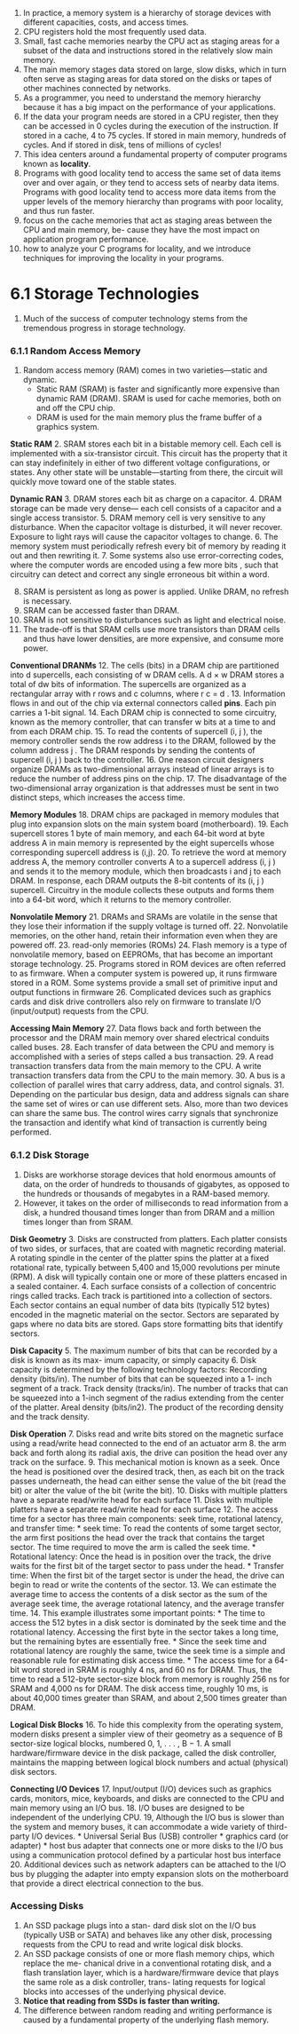 1. In practice, a memory system is a hierarchy of storage devices with different capacities, costs, and access times.
2. CPU registers hold the most frequently used data.
3. Small, fast cache memories nearby the CPU act as staging areas for a subset of the data and instructions stored in the relatively slow main memory.
4. The main memory stages data stored on large, slow disks, which in turn often serve as staging areas for data stored on the disks or tapes of other machines connected by networks.
5. As a programmer, you need to understand the memory hierarchy because it has a big impact on the performance of your applications.
6. If the data your program needs are stored in a CPU register, then they can be accessed in 0 cycles during the execution of the instruction. If stored in a cache, 4 to 75 cycles. If stored in main memory, hundreds of cycles. And if stored in disk, tens of millions of cycles!
7. This idea centers around a fundamental property of computer programs known as **locality**.
8. Programs with good locality tend to access the same set of data items over and over again, or they tend to access sets of nearby data items. Programs with good locality tend to access more data items from the upper levels of the memory hierarchy than programs with poor locality, and thus run faster.
9. focus on the cache memories that act as staging areas between the CPU and main memory, be- cause they have the most impact on application program performance.
10. how to analyze your C programs for locality, and we introduce techniques for improving the locality in your programs.

# 6.1 Storage Technologies
1. Much of the success of computer technology stems from the tremendous progress in storage technology.

### 6.1.1 Random Access Memory
1. Random access memory (RAM) comes in two varieties—static and dynamic.
    * Static RAM (SRAM) is faster and significantly more expensive than dynamic RAM (DRAM). SRAM is used for cache memories, both on and off the CPU chip.
    * DRAM is used for the main memory plus the frame buffer of a graphics system.

**Static RAM**
2. SRAM stores each bit in a bistable memory cell. Each cell is implemented with a six-transistor circuit. This circuit has the property that it can stay indefinitely in either of two different voltage configurations, or states. Any other state will be unstable—starting from there, the circuit will quickly move toward one of the stable states.

**Dynamic RAN**
3. DRAM stores each bit as charge on a capacitor.
4. DRAM storage can be made very dense— each cell consists of a capacitor and a single access transistor.
5. DRAM memory cell is very sensitive to any disturbance. When the capacitor voltage is disturbed, it will never recover. Exposure to light rays will cause the capacitor voltages to change.
6. The memory system must periodically refresh every bit of memory by reading it out and then rewriting it.
7. Some systems also use error-correcting codes, where the computer words are encoded using a few more bits , such that circuitry can detect and correct any single erroneous bit within a word.

8. SRAM is persistent as long as power is applied. Unlike DRAM, no refresh is necessary.
9. SRAM can be accessed faster than DRAM.
10. SRAM is not sensitive to disturbances such as light and electrical noise.
11. The trade-off is that SRAM cells use more transistors than DRAM cells and thus have lower densities, are more expensive, and consume more power.

**Conventional DRANMs**
12. The cells (bits) in a DRAM chip are partitioned into d supercells, each consisting of w DRAM cells. A d × w DRAM stores a total of dw bits of information. The supercells are organized as a rectangular array with r rows and c columns, where r c = d .
13. Information flows in and out of the chip via external connectors called **pins**. Each pin carries a 1-bit signal.
14. Each DRAM chip is connected to some circuitry, known as the memory controller, that can transfer w bits at a time to and from each DRAM chip.
15. To read the contents of supercell (i, j ), the memory controller sends the row address i to the DRAM, followed by the column address j . The DRAM responds by sending the contents of supercell (i, j ) back to the controller.
16. One reason circuit designers organize DRAMs as two-dimensional arrays instead of linear arrays is to reduce the number of address pins on the chip.
17. The disadvantage of the two-dimensional array organization is that addresses must be sent in two distinct steps, which increases the access time.


**Memory Modules**
18. DRAM chips are packaged in memory modules that plug into expansion slots on the main system board (motherboard).
19. Each supercell stores 1 byte of main memory, and each 64-bit word at byte address A in main memory is represented by the eight supercells whose corresponding supercell address is (i,j).
20. To retrieve the word at memory address A, the memory controller converts A to a supercell address (i, j ) and sends it to the memory module, which then broadcasts i and j to each DRAM. In response, each DRAM outputs the 8-bit contents of its (i, j ) supercell. Circuitry in the module collects these outputs and forms them into a 64-bit word, which it returns to the memory controller.

**Nonvolatile Memory**
21. DRAMs and SRAMs are volatile in the sense that they lose their information if the supply voltage is turned off.
22. Nonvolatile memories, on the other hand, retain their information even when they are powered off.
23. read-only memories (ROMs)
24. Flash memory is a type of nonvolatile memory, based on EEPROMs, that has become an important storage technology.
25. Programs stored in ROM devices are often referred to as firmware. When a computer system is powered up, it runs firmware stored in a ROM. Some systems provide a small set of primitive input and output functions in firmware
26. Complicated devices such as graphics cards and disk drive controllers also rely on firmware to translate I/O (input/output) requests from the CPU.

**Accessing Main Memory**
27. Data flows back and forth between the processor and the DRAM main memory over shared electrical conduits called buses.
28. Each transfer of data between the CPU and memory is accomplished with a series of steps called a bus transaction.
29. A read transaction transfers data from the main memory to the CPU. A write transaction transfers data from the CPU to the main memory.
30. A bus is a collection of parallel wires that carry address, data, and control signals.
31. Depending on the particular bus design, data and address signals can share the same set of wires or can use different sets. Also, more than two devices can share the same bus. The control wires carry signals that synchronize the transaction and identify what kind of transaction is currently being performed.


### 6.1.2 Disk Storage
1. Disks are workhorse storage devices that hold enormous amounts of data, on the order of hundreds to thousands of gigabytes, as opposed to the hundreds or thousands of megabytes in a RAM-based memory.
2. However, it takes on the order of milliseconds to read information from a disk, a hundred thousand times longer than from DRAM and a million times longer than from SRAM.

**Disk Geometry**
3. Disks are constructed from platters. Each platter consists of two sides, or surfaces, that are coated with magnetic recording material. A rotating spindle in the center of the platter spins the platter at a fixed rotational rate, typically between 5,400 and 15,000 revolutions per minute (RPM). A disk will typically contain one or more of these platters encased in a sealed container.
4. Each surface consists of a collection of concentric rings called tracks. Each track is partitioned into a collection of sectors. Each sector contains an equal number of data bits (typically 512 bytes) encoded in the magnetic material on the sector. Sectors are separated by gaps where no data bits are stored. Gaps store formatting bits that identify sectors.

**Disk Capacity**
5. The maximum number of bits that can be recorded by a disk is known as its max- imum capacity, or simply capacity
6. Disk capacity is determined by the following technology factors:
    Recording density (bits/in). The number of bits that can be squeezed into a 1- inch segment of a track.
    Track density (tracks/in). The number of tracks that can be squeezed into a 1-inch segment of the radius extending from the center of the platter.
    Areal density (bits/in2). The product of the recording density and the track density.

**Disk Operation**
7. Disks read and write bits stored on the magnetic surface using a read/write head connected to the end of an actuator arm
8. the arm back and forth along its radial axis, the drive can position the head over any track on the surface.
9. This mechanical motion is known as a seek. Once the head is positioned over the desired track, then, as each bit on the track passes underneath, the head can either sense the value of the bit (read the bit) or alter the value of the bit (write the bit).
10. Disks with multiple platters have a separate read/write head for each surface
11. Disks with multiple platters have a separate read/write head for each surface
12. The access time for a sector has three main components: seek time, rotational latency, and transfer time:
    * seek time: To read the contents of some target sector, the arm first positions the head over the track that contains the target sector. The time required to move the arm is called the seek time.
    * Rotational latency: Once the head is in position over the track, the drive waits for the first bit of the target sector to pass under the head.
    * Transfer time: When the first bit of the target sector is under the head, the drive can begin to read or write the contents of the sector.
13. We can estimate the average time to access the contents of a disk sector as the sum of the average seek time, the average rotational latency, and the average transfer time.
14. This example illustrates some important points:
    * The time to access the 512 bytes in a disk sector is dominated by the seek time and the rotational latency. Accessing the first byte in the sector takes a long time, but the remaining bytes are essentially free.
    * Since the seek time and rotational latency are roughly the same, twice the seek time is a simple and reasonable rule for estimating disk access time.
    * The access time for a 64-bit word stored in SRAM is roughly 4 ns, and 60 ns for DRAM. Thus, the time to read a 512-byte sector-size block from memory is roughly 256 ns for SRAM and 4,000 ns for DRAM. The disk access time, roughly 10 ms, is about 40,000 times greater than SRAM, and about 2,500 times greater than DRAM.

**Logical Disk Blocks**
16. To hide this complexity from the operating system, modern disks present a simpler view of their geometry as a sequence of B sector-size logical blocks, numbered 0, 1, . . . , B − 1. A small hardware/firmware device in the disk package, called the disk controller, maintains the mapping between logical block numbers and actual (physical) disk sectors.

**Connecting I/O Devices**
17. Input/output (I/O) devices such as graphics cards, monitors, mice, keyboards, and disks are connected to the CPU and main memory using an I/O bus.
18. I/O buses are designed to be independent of the underlying CPU.
19, Although the I/O bus is slower than the system and memory buses, it can accommodate a wide variety of third-party I/O devices.
    * Universal Serial Bus (USB) controller
    * graphics card (or adapter)
    * host bus adapter that connects one or more disks to the I/O bus using a communication protocol defined by a particular host bus interface
20. Additional devices such as network adapters can be attached to the I/O bus by plugging the adapter into empty expansion slots on the motherboard that provide a direct electrical connection to the bus.


### **Accessing Disks**
1. An SSD package plugs into a stan- dard disk slot on the I/O bus (typically USB or SATA) and behaves like any other disk, processing requests from the CPU to read and write logical disk blocks.
2. An SSD package consists of one or more flash memory chips, which replace the me- chanical drive in a conventional rotating disk, and a flash translation layer, which is a hardware/firmware device that plays the same role as a disk controller, trans- lating requests for logical blocks into accesses of the underlying physical device.
3. **Notice that reading from SSDs is faster than writing.**
4. The difference between random reading and writing performance is caused by a fundamental property of the underlying flash memory.



































